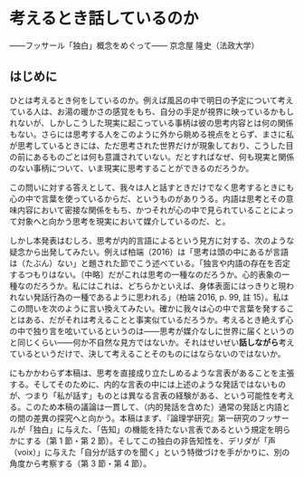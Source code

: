 # 考えるとき話しているのか

——フッサール「独白」概念をめぐって——
京念屋 隆史（法政大学）

## はじめに

ひとは考えるとき何をしているのか。例えば風呂の中で明日の予定について考えている人は、お湯の暖かさの感覚をもち、自分の手足が視界に映っているかもしれないが、しかしこうした現実に起こっている事柄は彼の思考内容とは何の関係もない。さらには思考する人をこのように外から眺める視点をとらず、まさに私が思考しているときには、ただ思考された世界だけが現象しており、こうした目の前にあるものごとは何も意識されていない。だとすればなぜ、何も現実と関係のない事柄について、いま現実に思考することができるのだろうか。

この問いに対する答えとして、我々は人と話すときだけでなく思考するときにも心の中で言葉を使っているからだ、というものがありうる。内語は思考とその意味内容において密接な関係をもち、かつそれが心の中で見られていることによって対象へと向かう思考を現実において媒介しているのだ、と。

しかし本発表はむしろ、思考が内的言語によるという見方に対する、次のような疑念から出発してみたい。例えば柏端（2016）は「思考は頭の中にあるが言語は（たぶん）ない」と題された節でこう述べている。「独言や内語の存在を否定するつもりはない。〔中略〕だがこれは思考の一種なのだろうか。心的表象の一種なのだろうか。私にはこれは、どちらかといえば、身体表面にはっきりと現われない発話行為の一種であるように思われる」（柏端 2016, p. 99, 註 15）。私はこの問いを次のように言い換えてみたい。確かに我々は心の中で言葉を発することはある、だがそれは考えることと事実似ているだろうか。考えるとき絶えず心の中で独り言を呟いているというのは——思考が媒介なしに世界に届くというのと同じくらい——何か不自然な見方ではないか。それはせいぜい**話しながら**考えているというだけで、決して考えることそのものにはならないのではないか。

にもかかわらず本稿は、思考を直接成り立たしめるような言表があることを主張する。そしてそのために、内的な言表の中には上述のような発話ではないものが、つまり「私が話す」ものとは異なる言表の経験がある、という可能性を考える。このため本稿の議論は一貫して、（内的発話を含めた）通常の発話と内語との間の差異の探究へと向かう。本稿はまず、『論理学研究』第一研究のフッサールが「独白」に与えた、「告知」の機能を持たない言表であるという規定を明らかにする（第 1 節・第 2 節）。そしてこの独白の非告知性を、デリダが「声（voix）」に与えた「自分が話すのを聞く」という特徴づけを手がかりに、別の角度から考察する（第 3 節・第 4 節）。

